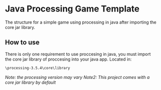 # Java Processing Game Template

The structure for a simple game using processing in java after importing the core jar library.

## How to use

There is only one requirement to use proccesing in java, you must import the core jar library of proccesing into your java app.
Located in:

```sh
\processing-3.5.4\core\library
```

_Note: the processing version may vary_
_Note2: This project comes with a core jar library by default_